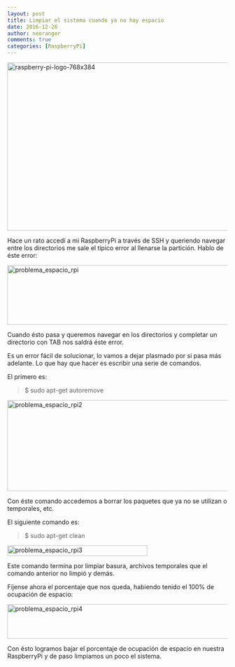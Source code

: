 ```yaml
---
layout: post
title: Limpiar el sistema cuando ya no hay espacio
date: 2016-12-26
author: neoranger
comments: true
categories: [RaspberryPi]
---
```

<img class=" size-full wp-image-2722 aligncenter" src="https://blogneositelinux.files.wordpress.com/2016/10/raspberry-pi-logo-768x384.jpg" alt="raspberry-pi-logo-768x384" width="768" height="384" />

Hace un rato accedí a mi RaspberryPi a través de SSH y queriendo navegar entre los directorios me sale el típico error al llenarse la partición. Hablo de éste error:

<img class="  wp-image-3960 aligncenter" src="https://blogneositelinux.files.wordpress.com/2016/12/problema_espacio_rpi.png" alt="problema_espacio_rpi" width="594" height="136" />

Cuando ésto pasa y queremos navegar en los directorios y completar un directorio con TAB nos saldrá éste error.

<!--more-->

Es un error fácil de solucionar, lo vamos a dejar plasmado por si pasa más adelante. Lo que hay que hacer es escribir una serie de comandos.

El primero es:

<blockquote>$ sudo apt-get autoremove</blockquote>

<img class="  wp-image-3967 aligncenter" src="https://blogneositelinux.files.wordpress.com/2016/12/problema_espacio_rpi2.png" alt="problema_espacio_rpi2" width="592" height="208" />

Con éste comando accedemos a borrar los paquetes que ya no se utilizan o temporales, etc.

El siguiente comando es:

<blockquote>$ sudo apt-get clean</blockquote>

<img class="  wp-image-3975 aligncenter" src="https://blogneositelinux.files.wordpress.com/2016/12/problema_espacio_rpi3.png" alt="problema_espacio_rpi3" width="320" height="24" />

Este comando termina por limpiar basura, archivos temporales que el comando anterior no limpió y demás.

Fíjense ahora el porcentaje que nos queda, habiendo tenido el 100% de ocupación de espacio:

<img class="  wp-image-3980 aligncenter" src="https://blogneositelinux.files.wordpress.com/2016/12/problema_espacio_rpi4.png" alt="problema_espacio_rpi4" width="573" height="79" />

Con ésto logramos bajar el porcentaje de ocupación de espacio en nuestra RaspberryPi y de paso limpiamos un poco el sistema.
